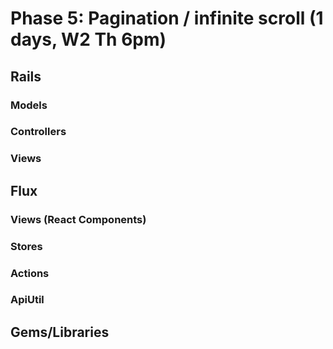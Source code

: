 # Phase 5: Pagination / infinite scroll (1 days, W2 Th 6pm)

## Rails
### Models

### Controllers

### Views

## Flux
### Views (React Components)

### Stores

### Actions

### ApiUtil

## Gems/Libraries

